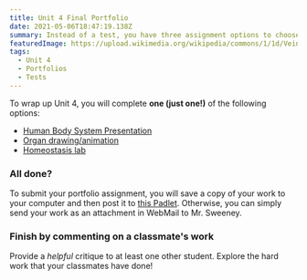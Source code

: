 ```yaml
---
title: Unit 4 Final Portfolio
date: 2021-05-06T18:47:19.138Z
summary: Instead of a test, you have three assignment options to choose from.
featuredImage: https://upload.wikimedia.org/wikipedia/commons/1/1d/Vein_art_near.png
tags:
  - Unit 4
  - Portfolios
  - Tests
---
```

To wrap up Unit 4, you will complete **one (just one!)** of the following options:

* [Human Body System Presentation]()
* [Organ drawing/animation]()
* [Homeostasis lab]()

### All done?

To submit your portfolio assignment, you will save a copy of your work to your computer and then post it to [this Padlet](https://padlet.com/MNCA/8wq4rltpuqstfxfl). Otherwise, you can simply send your work as an attachment in WebMail to Mr. Sweeney.

### Finish by commenting on a classmate's work

Provide a *helpful* critique to at least one other student. Explore the hard work that your classmates have done!